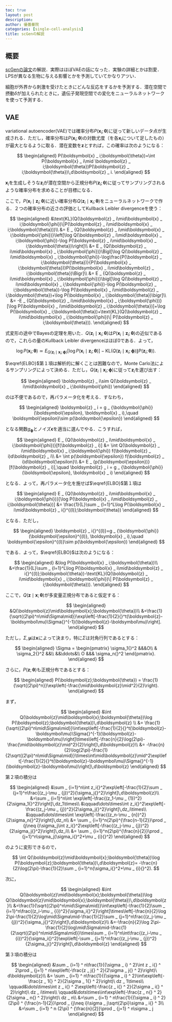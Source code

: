 ```yaml
---
toc: true
layout: post
description:
author: 優曇華院
categories: [single-cell-analysis]
title: scGenの解説
---
```


## 概要
[scGenの論文](https://www.nature.com/articles/s41592-019-0494-8)の解説．実際はほぼVAEの話になった．実験の詳細とかは割愛．LPSが異なる生物に与える影響とかを予測していてかなりアツい．

細胞が外界から刺激を受けたときにどんな反応をするかを予測する．潜在空間で摂動$\delta$が加えられたときに，遺伝子発現空間での変化をニューラルネットワークを使って予測する．

## VAE    　
variational autoencoder(VAE)では確率分布$P(\boldsymbol{x} _ i;\boldsymbol{\theta})$に従って新しいデータ点が生成される．ただし，確率分布は$P(\boldsymbol{x} _ i;\boldsymbol{\theta})$の対数尤度（を各$\boldsymbol{x} _ i$について足したもの）が最大となるように取る．潜在変数を$\boldsymbol{z}$とすれば，この確率は次のようになる：

$$
\begin{aligned}
  P(\boldsymbol{x} _ i;\boldsymbol{\theta})=\int P(\boldsymbol{x} _ i\mid \boldsymbol{z} _ i;\boldsymbol{\theta})P(\boldsymbol{z} _ i;\boldsymbol{\theta})\,d\boldsymbol{z} _ i.
\end{aligned}
$$

$\boldsymbol{x} _ i$を生成しそうな$\boldsymbol{z} _ i$が潜在空間から正規分布$P(\boldsymbol{z} _ i;\boldsymbol{\theta})$に従ってサンプリングされるような確率分布を求めることが目標になる．

ここで，$P(\boldsymbol{x} _ i\mid \boldsymbol{z} _ i;\boldsymbol{\theta})$に近い確率分布$Q(\boldsymbol{z} _ i\mid \boldsymbol{x} _ i;\boldsymbol{\theta})$をニューラルネットワークで作る．２つの確率分布の近さの評価としてKullback Leibler divergenceを使う：

$$
\begin{aligned}
    &\text{KL}(Q(\boldsymbol{z} _ i\mid\boldsymbol{x} _ i;\boldsymbol{\phi})\|P(\boldsymbol{z} _ i\mid\boldsymbol{x} _ i;\boldsymbol{\theta}))\\
    &= E _ {Q(\boldsymbol{z} _ i\mid\boldsymbol{x} _ i;\boldsymbol{\phi})}\left[\log Q(\boldsymbol{z} _ i\mid\boldsymbol{x} _ i;\boldsymbol{\phi})-\log P(\boldsymbol{z} _ i\mid\boldsymbol{x} _ i;\boldsymbol{\theta})\right]\\
    &= E _ {Q(\boldsymbol{z} _ i\mid\boldsymbol{x} _ i;\boldsymbol{\phi})}\Bigl[\log Q(\boldsymbol{z} _ i\mid\boldsymbol{x} _ i;\boldsymbol{\phi})-\log\frac{P(\boldsymbol{z} _ i;\boldsymbol{\theta})}{P(\boldsymbol{x} _ i;\boldsymbol{\theta})}P(\boldsymbol{x} _ i\mid\boldsymbol{z} _ i;\boldsymbol{\theta})\Bigr]\\
    &= E _ {Q(\boldsymbol{z} _ i\mid\boldsymbol{x} _ i;\boldsymbol{\phi})}\bigl[\log Q(\boldsymbol{z} _ i\mid\boldsymbol{x} _ i;\boldsymbol{\phi})-\log P(\boldsymbol{z} _ i;\boldsymbol{\theta})-\log P(\boldsymbol{x} _ i\mid\boldsymbol{z} _ i;\boldsymbol{\theta})+\log P(\boldsymbol{x} _ i;\boldsymbol{\theta})\bigr]\\
    &= -E _ {Q(\boldsymbol{z} _ i\mid\boldsymbol{x} _ i;\boldsymbol{\phi})}[\log P(\boldsymbol{x} _ i\mid\boldsymbol{z} _ i;\boldsymbol{\theta})]+\log P(\boldsymbol{x} _ i;\boldsymbol{\theta})+\text{KL}(Q(\boldsymbol{z} _ i\mid\boldsymbol{x} _ i;\boldsymbol{\phi})\| P(\boldsymbol{z} _ i;\boldsymbol{\theta})).
\end{aligned}
$$

式変形の途中でBayesの定理を用いた．$Q(\boldsymbol{z} _ i\mid \boldsymbol{x} _ i;\boldsymbol{\theta})$は$P(\boldsymbol{x} _ i\mid \boldsymbol{z} _ i; \boldsymbol{\theta})$の近似であるので，これらの量のKullback Leibler divergenceはほぼ$0$である．よって，

$$
\log P(\boldsymbol{x} _ i;\boldsymbol{\theta})\simeq E _ {Q(\boldsymbol{z} _ i\mid\boldsymbol{x} _ i;\boldsymbol{\phi})}[\log P(\boldsymbol{x} _ i\mid\boldsymbol{z} _ i;\boldsymbol{\theta})]-\text{KL}(Q(\boldsymbol{z} _ i\mid\boldsymbol{x} _ i;\boldsymbol{\phi})\| P(\boldsymbol{z} _ i;\boldsymbol{\theta})).
$$

$\eqref{ELBO}$第１項は解析的に解くことは困難なので，Monte Carlo法によるサンプリングによって決める．ただし，$Q(\boldsymbol{z} _ i\mid\boldsymbol{x} _ i;\boldsymbol{\phi})$に従って$\boldsymbol{z} _ i$を選び出す：

$$
\begin{aligned}
  \boldsymbol{z} _ i\sim Q(\boldsymbol{z} _ i\mid\boldsymbol{x} _ i;\boldsymbol{\phi})
\end{aligned}
$$

のは不便であるので，再パラメータ化を考える．すなわち，

$$
\begin{aligned}
  \boldsymbol{z} _ i = g _ {\boldsymbol{\phi}}(\boldsymbol{\epsilon}, \boldsymbol{x} _ i),\quad \boldsymbol{\epsilon}\sim p(\boldsymbol{\epsilon})
\end{aligned}
$$

となる関数$g _ {\boldsymbol{\phi}}$とノイズ$\boldsymbol{\epsilon}$を適当に選んでやる．こうすれば，


$$
\begin{aligned}
E _ {Q(\boldsymbol{z} _ i\mid\boldsymbol{x} _ i;\boldsymbol{\phi})}[f(\boldsymbol{z} _ i)] &= \int Q(\boldsymbol{z} _ i\mid\boldsymbol{x} _ i;\boldsymbol{\phi}) f(\boldsymbol{z} _ i)d\boldsymbol{z} _ i\\
    &= \int p(\boldsymbol{\epsilon}) f(\boldsymbol{z} _ i)d\boldsymbol{\epsilon}\\
    &= E _ {p(\boldsymbol{\epsilon})}[f(\boldsymbol{z} _ i)],\quad \boldsymbol{z} _ i = g _ {\boldsymbol{\phi}}(\boldsymbol{\epsilon}, \boldsymbol{x} _ i)
\end{aligned}
$$

となる．よって，再パラメータ化を施せば$\eqref{ELBO}$第１項は

$$
\begin{aligned}
    E _ {Q(\boldsymbol{z} _ i\mid\boldsymbol{x} _ i;\boldsymbol{\phi})}[\log P(\boldsymbol{x} _ i\mid\boldsymbol{z} _ i;\boldsymbol{\theta})] &= \frac{1}{L}\sum _ {l=1}^L\log P(\boldsymbol{x} _ i\mid\boldsymbol{z} _ i{}^{(l)};\boldsymbol{\theta})
\end{aligned}
$$

となる．ただし，

$$
\begin{aligned}
  \boldsymbol{z} _ i{}^{(l)}=g _ {\boldsymbol{\phi}}(\boldsymbol{\epsilon}^{(l)}, \boldsymbol{x} _ i),\quad \boldsymbol{\epsilon}^{(l)}\sim p(\boldsymbol{\epsilon})
\end{aligned}
$$

である．よって，$\eqref{ELBO}$は次のようになる：

$$
\begin{aligned}
    &\log P(\boldsymbol{x} _ i;\boldsymbol{\theta})\\
    &=\frac{1}{L}\sum _ {l=1}^L\log P(\boldsymbol{x} _ i\mid\boldsymbol{z} _ i{}^{(l)};\boldsymbol{\theta})-\text{KL}(Q(\boldsymbol{z} _ i\mid\boldsymbol{x} _ i;\boldsymbol{\phi})\| P(\boldsymbol{z} _ i;\boldsymbol{\theta})).
\end{aligned}
$$

ここで，$Q(\boldsymbol{z}\mid\boldsymbol{x};\boldsymbol{\theta})$が多変量正規分布であると仮定する：

$$
\begin{aligned}
    &Q(\boldsymbol{z}\mid\boldsymbol{x};\boldsymbol{\theta})\\
    &=\frac{1}{\sqrt{(2\pi)^n\mid\Sigma\mid}}\exp\left[-\frac{1}{2}{}^t(\boldsymbol{z}-\boldsymbol\mu)\Sigma{}^{-1}(\boldsymbol{z}-\boldsymbol\mu)\right].
\end{aligned}
$$

ただし，$\Sigma,\boldsymbol\mu$は$\boldsymbol{x}$によって決まり，特に$\Sigma$は対角行列であるとする：

$$
\begin{aligned}
  \Sigma =
  \begin{pmatrix}
    \sigma_1{}^2 &&&O\\
    & \sigma_2{}^2 &&\\
    &&\ddots&\\
    O &&& \sigma_n{}^2
  \end{pmatrix}.
\end{aligned}
$$

さらに，$P(\boldsymbol{z};\boldsymbol{\theta})$も正規分布であるとする：

$$
\begin{aligned}
  P(\boldsymbol{z};\boldsymbol{\theta}) = \frac{1}{\sqrt{(2\pi)^n}}\exp\left(-\frac{\mid\boldsymbol{z}\mid^2}{2}\right).
\end{aligned}
$$

まず，

$$
\begin{aligned}
    &\int Q(\boldsymbol{z}\mid\boldsymbol{x};\boldsymbol{\theta})\log P(\boldsymbol{z};\boldsymbol{\theta})\,d\boldsymbol{z} \\
    &= \frac{1}{\sqrt{(2\pi)^n\mid\Sigma\mid}}\int\exp\left[-\frac{1}{2}{}^t(\boldsymbol{z}-\boldsymbol\mu)\Sigma{}^{-1}(\boldsymbol{z}-\boldsymbol\mu)\right]\times\left[-\frac{n}{2}\log(2\pi)-\frac{\mid\boldsymbol{z}\mid^2}{2}\right]\,d\boldsymbol{z}\\
    &= -\frac{n}{2}\log(2\pi)-\frac{1}{2\sqrt{(2\pi)^n\mid\Sigma\mid}}\times\int\mid\boldsymbol{z}\mid^2\exp\left[-\frac{1}{2}{}^t(\boldsymbol{z}-\boldsymbol\mu)\Sigma{}^{-1}(\boldsymbol{z}-\boldsymbol\mu)\right]\,d\boldsymbol{z}
\end{aligned}
$$

第２項の積分は

$$
\begin{aligned}
    &\sum _ {i=1}^n\int z_i{}^2\exp\left[-\frac{1}{2}\sum _ {j=1}^n\frac{(z_j-\mu _ {j})^2}{\sigma_j{}^2}\right]\,d\boldsymbol{z}\\
    &=\sum _ {i=1}^n\int \exp\left[-\frac{(z_1-\mu _ {1})^2}{2\sigma_1{}^2}\right]\,dz_1\times\\
    &\qquad\dots\times\int z_i{}^2\exp\left[-\frac{(z_j-\mu _ {j})^2}{2\sigma_j{}^2}\right]\,dz_i\times\\
    &\qquad\dots\times\int \exp\left[-\frac{(z_n-\mu _ {n})^2}{2\sigma_n{}^2}\right]\,dz_n\\
    &= \sum _ {i=1}^n(2\pi)^{\frac{n-1}{2}}\prod _ {j\neq i}\sigma_j\int z_i{}^2\exp\left[-\frac{(z_j-\mu _ {j})^2}{2\sigma_j{}^2}\right]\,dz_i\\
    &= \sum _ {i=1}^n(2\pi)^{\frac{n}{2}}\prod _ {j=1}^n\sigma_j(\sigma_i{}^2+\mu _ {i}{}^2)
\end{aligned}
$$

のように変形できるので，

$$
\int Q(\boldsymbol{z}\mid\boldsymbol{x};\boldsymbol{\theta})\log P(\boldsymbol{z};\boldsymbol{\theta})\,d\boldsymbol{z}= -\frac{n}{2}\log(2\pi)-\frac{1}{2}\sum _ {i=1}^n(\sigma_i{}^2+\mu _ {i}{}^2).
$$

次に，

$$
\begin{aligned}
    &\int Q(\boldsymbol{z}\mid\boldsymbol{x};\boldsymbol{\theta})\log Q(\boldsymbol{z}\mid\boldsymbol{x};\boldsymbol{\theta})\,d\boldsymbol{z}\\
    &=\frac{1}{\sqrt{(2\pi)^n\mid\Sigma\mid}}\int\exp\left[-\frac{1}{2}\sum _ {i=1}^n\frac{(z_i-\mu _ {i})^2}{\sigma_i{}^2}\right]\times\left[-\frac{n}{2}\log 2\pi-\frac{1}{2}\log\mid\Sigma\mid-\frac{1}{2}\sum _ {j=1}^n\frac{(z_j-\mu _ {j})^2}{\sigma_j{}^2}\right]\,d\boldsymbol{z}\\
    &=-\frac{n}{2}\log 2\pi-\frac{1}{2}\log\mid\Sigma\mid-\frac{1}{2\sqrt{(2\pi)^n\mid\Sigma\mid}}\times\sum _ {i=1}^n\int\frac{(z_i-\mu _ {i})^2}{\sigma_i{}^2}\exp\left[-\sum _ {j=1}^n\frac{(z_j-\mu _ {j})^2}{2\sigma_j{}^2}\right]\,d\boldsymbol{z}
\end{aligned}
$$

第３項の積分は

$$
\begin{aligned}
    &\sum _ {i=1} ^ n\frac{1}{{\sigma _ i} ^ 2}\int z _ i{} ^ 2\prod _ {j=1} ^ n\exp\left(-\frac{z _ j{} ^ 2}{2\sigma _ j{} ^ 2}\right)\ d\boldsymbol{z}\\
    &= \sum _ {i=1} ^ n\frac{1}{{\sigma _ i} ^ 2}\int\exp\left(-\frac{z _ 1{} ^ 2}{2\sigma _ 1{} ^ 2}\right)\ dz _ 1\times\\
    \qquad&\dots\times\int z _ i{} ^ 2\exp\left(-\frac{z _ i{} ^ 2}{2\sigma _ i{} ^ 2}\right)\ dz _ i\times\\
    \qquad&\dots\times\int\exp\left(-\frac{z _ n{} ^ 2}{2\sigma _ n{} ^ 2}\right)\ dz _ n\\
    &=\sum _ {i=1} ^ n\frac{1}{{\sigma _ i} ^ 2}(2\pi) ^ {\frac{n-1}{2}}\prod _ {j\neq i}\sigma _ j\sqrt{2\pi}\sigma _ i{} ^ 3\\
    &=\sum _ {i=1} ^ n (2\pi) ^ {\frac{n}{2}}\prod _ {j=1} ^ n\sigma _ j
\end{aligned}
$$
